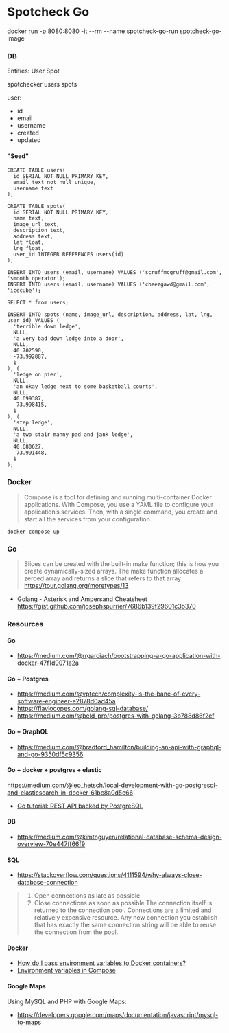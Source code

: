 # Spotcheck Go

docker run -p 8080:8080 -it --rm --name spotcheck-go-run spotcheck-go-image

### DB
Entities:
User
Spot

spotchecker
users
spots

user:
- id
- email
- username
- created
- updated

#### "Seed"
```
CREATE TABLE users(
  id SERIAL NOT NULL PRIMARY KEY,
  email text not null unique,
  username text
);

CREATE TABLE spots(
  id SERIAL NOT NULL PRIMARY KEY,
  name text,
  image_url text,
  description text,
  address text,
  lat float,
  lng float,
  user_id INTEGER REFERENCES users(id)
);

INSERT INTO users (email, username) VALUES ('scruffmcgruff@gmail.com', 'smooth_operator');
INSERT INTO users (email, username) VALUES ('cheezgawd@gmail.com', 'icecube');

SELECT * from users;

INSERT INTO spots (name, image_url, description, address, lat, lng, user_id) VALUES (
  'terrible down ledge',
  NULL,
  'a very bad down ledge into a door',
  NULL,
  40.702590, 
  -73.992887,
  1
), (
  'ledge on pier',
  NULL,
  'an okay ledge next to some basketball courts',
  NULL,
  40.699387, 
  -73.998415,
  1
), (
  'step ledge',
  NULL,
  'a two stair manny pad and jank ledge',
  NULL,
  40.680627, 
  -73.991448,
  1
);
```

### Docker
> Compose is a tool for defining and running multi-container Docker applications. With Compose, you use a YAML file to configure your application’s services. Then, with a single command, you create and start all the services from your configuration. 

```
docker-compose up
```
### Go
> Slices can be created with the built-in make function; this is how you create dynamically-sized arrays.
> The make function allocates a zeroed array and returns a slice that refers to that array
https://tour.golang.org/moretypes/13

- Golang - Asterisk and Ampersand Cheatsheet
https://gist.github.com/josephspurrier/7686b139f29601c3b370

### Resources
#### Go
* https://medium.com/@rrgarciach/bootstrapping-a-go-application-with-docker-47f1d9071a2a

#### Go + Postgres
* https://medium.com/@vptech/complexity-is-the-bane-of-every-software-engineer-e2878d0ad45a
* https://flaviocopes.com/golang-sql-database/
* https://medium.com/@beld_pro/postgres-with-golang-3b788d86f2ef

#### Go + GraphQL
* https://medium.com/@bradford_hamilton/building-an-api-with-graphql-and-go-9350df5c9356

#### Go + docker + postgres + elastic
https://medium.com/@leo_hetsch/local-development-with-go-postgresql-and-elasticsearch-in-docker-61bc8a0d5e66

* [Go tutorial: REST API backed by PostgreSQL](https://flaviocopes.com/golang-tutorial-rest-api/)

#### DB
* https://medium.com/@kimtnguyen/relational-database-schema-design-overview-70e447ff66f9

#### SQL
* https://stackoverflow.com/questions/4111594/why-always-close-database-connection
> 1. Open connections as late as possible
> 2. Close connections as soon as possible
> The connection itself is returned to the connection pool. Connections are a limited and relatively expensive resource. Any new connection you establish that has exactly the same connection string will be able to reuse the connection from the pool.

#### Docker
* [How do I pass environment variables to Docker containers?](https://stackoverflow.com/questions/30494050/how-do-i-pass-environment-variables-to-docker-containers)
* [Environment variables in Compose](https://docs.docker.com/compose/environment-variables/)


#### Google Maps
Using MySQL and PHP with Google Maps:  
* https://developers.google.com/maps/documentation/javascript/mysql-to-maps
